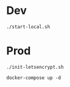 # Dev

```
./start-local.sh
```

# Prod

```
./init-letsencrypt.sh
```

```
docker-compose up -d
```

